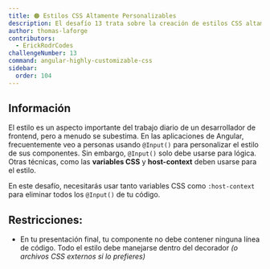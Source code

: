 ```yaml
---
title: 🟠 Estilos CSS Altamente Personalizables
description: El desafío 13 trata sobre la creación de estilos CSS altamente personalizables
author: thomas-laforge
contributors:
  - ErickRodrCodes
challengeNumber: 13
command: angular-highly-customizable-css
sidebar:
  order: 104
---
```


## Información

El estilo es un aspecto importante del trabajo diario de un desarrollador de frontend, pero a menudo se subestima. En las aplicaciones de Angular, frecuentemente veo a personas usando `@Input()` para personalizar el estilo de sus componentes. Sin embargo, `@Input()` solo debe usarse para lógica. Otras técnicas, como las **variables CSS** y **host-context** deben usarse para el estilo.

En este desafío, necesitarás usar tanto variables CSS como `:host-context` para eliminar todos los `@Input()` de tu código.

## Restricciones:

- En tu presentación final, tu componente no debe contener ninguna línea de código. Todo el estilo debe manejarse dentro del decorador _(o archivos CSS externos si lo prefieres)_
